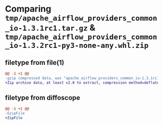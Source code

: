 # Comparing `tmp/apache_airflow_providers_common_io-1.3.1rc1.tar.gz` & `tmp/apache_airflow_providers_common_io-1.3.2rc1-py3-none-any.whl.zip`

## filetype from file(1)

```diff
@@ -1 +1 @@
-gzip compressed data, was "apache_airflow_providers_common_io-1.3.1rc1.tar", last modified: Tue Apr  9 12:23:20 2024, max compression
+Zip archive data, at least v2.0 to extract, compression method=deflate
```

## filetype from diffoscope

```diff
@@ -1 +1 @@
-GzipFile
+ZipFile
```

